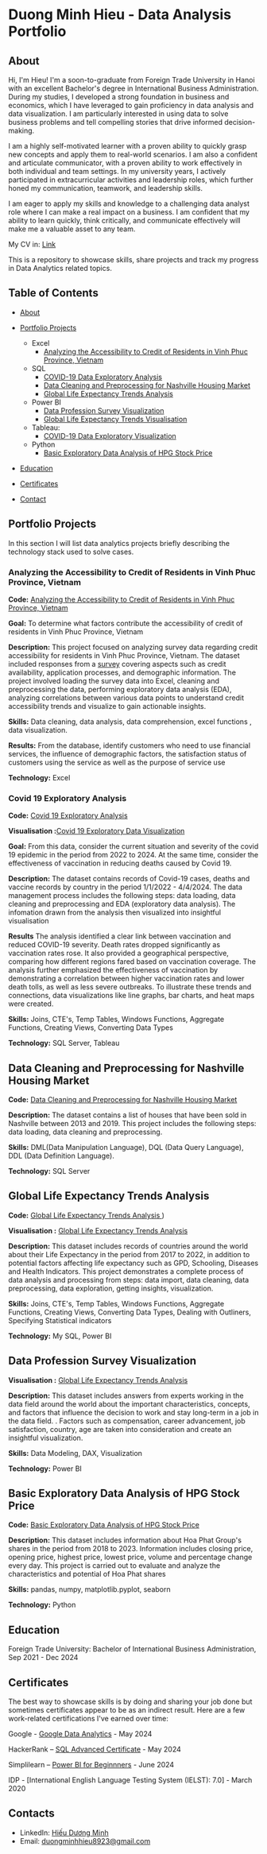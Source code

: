 # Duong Minh Hieu - Data Analysis Portfolio
## About
Hi, I'm Hieu! I'm a soon-to-graduate from Foreign Trade University in Hanoi with an excellent Bachelor's degree in International Business Administration. During my studies, I developed a strong foundation in business and economics, which I have leveraged to gain proficiency in data analysis and data visualization. I am particularly interested in using data to solve business problems and tell compelling stories that drive informed decision-making.

I am a highly self-motivated learner with a proven ability to quickly grasp new concepts and apply them to real-world scenarios. I am also a confident and articulate communicator, with a proven ability to work effectively in both individual and team settings. In my university years, I actively participated in extracurricular activities and leadership roles, which further honed my communication, teamwork, and leadership skills.

I am eager to apply my skills and knowledge to a challenging data analyst role where I can make a real impact on a business. I am confident that my ability to learn quickly, think critically, and communicate effectively will make me a valuable asset to any team.

My CV in: [Link](https://github.com/hieuminh8923/Hieu-s-Portfolio-/blob/main/D%C6%B0%C6%A1ng%20Minh%20Hi%E1%BA%BFu%20-%20CV.pdf)

This is a repository to showcase skills, share projects and track my progress in Data Analytics related topics.

## Table of Contents
- [About](https://github.com/hieuminh8923/Hieu-s-Portfolio-/edit/main/README.md#about)
- [Portfolio Projects](https://github.com/hieuminh8923/Hieu-s-Portfolio-/tree/main)
  - Excel
    - [Analyzing the Accessibility to Credit of Residents in Vinh Phuc Province, Vietnam](https://github.com/hieuminh8923/Hieu-s-Portfolio-/blob/main/README.md#analyzing-the-accessibility-to-credit-of-residents-in-vinh-phuc-province-vietnam)
  - SQL
    - [COVID-19 Data Exploratory Analysis](https://github.com/hieuminh8923/Hieu-s-Portfolio-/blob/main/README.md#covid-19-exploratory-analysis)
    - [Data Cleaning and Preprocessing for Nashville Housing Market](https://github.com/hieuminh8923/Hieu-s-Portfolio-/blob/main/README.md#data-cleaning-and-preprocessing-for-nashville-housing-market)
    - [Global Life Expectancy Trends Analysis](https://github.com/hieuminh8923/Hieu-s-Portfolio-/blob/main/README.md#global-life-expectancy-trends-analysis)
  - Power BI
    - [Data Profession Survey Visualization](https://github.com/hieuminh8923/Hieu-s-Portfolio-/blob/main/README.md#data-profession-survey-visualization)
    - [Global Life Expectancy Trends Visualisation](https://github.com/hieuminh8923/Hieu-s-Portfolio-/blob/main/README.md#global-life-expectancy-trends-analysis)
  - Tableau: 
    - [COVID-19 Data Exploratory Visualization](https://github.com/hieuminh8923/Hieu-s-Portfolio-/blob/main/README.md#covid-19-exploratory-analysis)
  - Python
    - [Basic Exploratory Data Analysis of HPG Stock Price](https://github.com/hieuminh8923/Hieu-s-Portfolio-/blob/main/README.md#basic-exploratory-data-analysis-of-hpg-stock-price)

- [Education](https://github.com/hieuminh8923/Hieu-s-Portfolio-/blob/main/README.md#education)
- [Certificates](https://github.com/hieuminh8923/Hieu-s-Portfolio-/blob/main/README.md#certificates)
- [Contact](https://github.com/hieuminh8923/Hieu-s-Portfolio-/blob/main/README.md#contacts)

## Portfolio Projects
In this section I will list data analytics projects briefly describing the technology stack used to solve cases.

### Analyzing the Accessibility to Credit of Residents in Vinh Phuc Province, Vietnam
**Code:** [Analyzing the Accessibility to Credit of Residents in Vinh Phuc Province, Vietnam]([url](https://github.com/hieuminh8923/Hieu-s-Portfolio-/blob/main/Excel_Vinh_Phuc_Province_Credit_Accessibility_Analysis))

**Goal:** To determine what factors contribute the accessibility of credit of residents in Vinh Phuc Province, Vietnam

**Description:** This project focused on analyzing survey data regarding credit accessibility for residents in Vinh Phuc Province, Vietnam. The dataset included responses from a [survey](https://github.com/hieuminh8923/Hieu-s-Portfolio-/blob/main/Word_Credit_Accessibility_Survey) covering aspects such as credit availability, application processes, and demographic information. The project involved loading the survey data into Excel, cleaning and preprocessing the data, performing exploratory data analysis (EDA), analyzing correlations between various data points to understand credit accessibility trends and visualize to gain actionable insights.

**Skills:** Data cleaning, data analysis, data comprehension, excel functions , data visualization.

**Results:** 
From the database, identify customers who need to use financial services, the influence of demographic factors, the satisfaction status of customers using the service as well as the purpose of service use

**Technology:** Excel 

### Covid 19 Exploratory Analysis
**Code:** [ Covid 19 Exploratory Analysis]([url](https://github.com/hieuminh8923/Hieu-s-Portfolio-/blob/main/SQL_Covid19_EDA))

**Visualisation :**[Covid 19 Exploratory Data Visualization](https://public.tableau.com/app/profile/hieu.duong5905/viz/Project1-Tableau_17167468973560/Dashboard1)

**Goal:** From this data, consider the current situation and severity of the covid 19 epidemic in the period from 2022 to 2024. At the same time, consider the effectiveness of vaccination in reducing deaths caused by Covid 19.

**Description:**  The dataset contains records of Covid-19 cases, deaths and vaccine records by country in the period 1/1/2022 - 4/4/2024. The data management process includes the following steps: data loading, data cleaning and preprocessing and EDA (exploratory data analysis). The infomation drawn from the analysis then visualized into insightful visualisation

**Results** The analysis identified a clear link between vaccination and reduced COVID-19 severity. Death rates dropped significantly as vaccination rates rose. It also provided a geographical perspective, comparing how different regions fared based on vaccination coverage. The analysis further emphasized the effectiveness of vaccination by demonstrating a correlation between higher vaccination rates and lower death tolls, as well as less severe outbreaks. To illustrate these trends and connections, data visualizations like line graphs, bar charts, and heat maps were created.

**Skills:** Joins, CTE's, Temp Tables, Windows Functions, Aggregate Functions, Creating Views, Converting Data Types

**Technology:** SQL Server, Tableau

## Data Cleaning and Preprocessing for Nashville Housing Market

**Code:** [ Data Cleaning and Preprocessing for Nashville Housing Market](https://github.com/hieuminh8923/Hieu-s-Portfolio-/blob/main/SQL_Nashville_Housing_Data_Cleaning)

**Description:** The dataset contains a list of houses that have been sold in Nashville between 2013 and 2019. This project includes the following steps: data loading, data cleaning and preprocessing.

**Skills:** DML(Data Manipulation Language), DQL (Data Query Language), DDL (Data Definition Language).

**Technology:** SQL Server

## Global Life Expectancy Trends Analysis 

**Code:** [Global Life Expectancy Trends Analysis ](https://github.com/hieuminh8923/Hieu-s-Portfolio-/blob/main/SQL_World_Life_Expectancy_Analysis))

**Visualisation :** [Global Life Expectancy Trends Analysis ](https://github.com/hieuminh8923/Hieu-s-Portfolio-/blob/main/Power%20BI_World%20Life%20Expectancy.pbix)

**Description:** This dataset includes records of countries around the world about their Life Expectancy in the period from 2017 to 2022, in addition to potential factors affecting life expectancy such as GPD, Schooling, Diseases and Health Indicators. This project demonstrates a complete process of data analysis and processing from steps: data import, data cleaning, data preprocessing, data exploration, getting insights, visualization. 

**Skills:** Joins, CTE's, Temp Tables, Windows Functions, Aggregate Functions, Creating Views, Converting Data Types, Dealing with Outliners, Specifying Statistical indicators

**Technology:** My SQL, Power BI

## Data Profession Survey Visualization

**Visualisation :** [Global Life Expectancy Trends Analysis ](https://github.com/hieuminh8923/Hieu-s-Portfolio-/blob/main/Power%20BI_World%20Life%20Expectancy.pbix)

**Description:**  This dataset includes answers from experts working in the data field around the world about the important characteristics, concepts, and factors that influence the decision to work and stay long-term in a job in the data field. . Factors such as compensation, career advancement, job satisfaction, country, age are taken into consideration and create an insightful visualization.

**Skills:** Data Modeling, DAX, Visualization

**Technology:** Power BI

## Basic Exploratory Data Analysis of HPG Stock Price

**Code:** [Basic Exploratory Data Analysis of HPG Stock Price ](https://github.com/hieuminh8923/Hieu-s-Portfolio-/blob/main/Python_Basic%20Exploratory%20Data%20Analysis%20of%20HPG%20Stock%20Price)

**Description:**  This dataset includes information about Hoa Phat Group's shares in the period from 2018 to 2023. Information includes closing price, opening price, highest price, lowest price, volume and percentage change every day. This project is carried out to evaluate and analyze the characteristics and potential of Hoa Phat shares

**Skills:** pandas, numpy, matplotlib.pyplot, seaborn

**Technology:** Python

## Education
Foreign Trade University: 
Bachelor of International Business Administration,
Sep 2021 - Dec 2024

## Certificates
The best way to showcase skills is by doing and sharing your job done but sometimes certificates appear to be as an indirect result. Here are a few work-related certifications I've earned over time:

Google - [Google Data Analytics](https://www.coursera.org/account/accomplishments/specialization/U8G4CPCESUJX) - May 2024

HackerRank – [SQL Advanced Certificate](https://www.hackerrank.com/certificates/04cde9f9e9ea) - May 2024

Simplilearn – [Power BI for Beginnners](https://www.simplilearn.com/skillup-certificate-landing?token=eyJjb3Vyc2VfaWQiOiIxNzIyIiwiY2VydGlmaWNhdGVfdXJsIjoiaHR0cHM6XC9cL2NlcnRpZmljYXRlcy5zaW1wbGljZG4ubmV0XC9zaGFyZVwvdGh1bWJfNjc5NzM4MF8xNzE4OTU2ODI0LnBuZyIsInVzZXJuYW1lIjoiRFx1MDFiMFx1MDFhMW5nIE1pbmggSGlcdTFlYmZ1In0%3D&utm_source=shared-certificate&utm_medium=lms&utm_campaign=shared-certificate-promotion&referrer=https%3A%2F%2Flms.simplilearn.com%2Fcourses%2F4211%2FPower-BI-for-Beginners%2Fcertificate%2Fdownload-skillup&%24web_only=true&_branch_match_id=1252543121271999669&_branch_referrer=H4sIAAAAAAAAA8soKSkottLXL87MLcjJ1EssKNDLyczL1k%2FV9y6xzDJLKy938k4CAGT1ZlklAAAA) - June 2024

IDP - [International English Language Testing System (IELST): 7.0] - March 2020

## Contacts
- LinkedIn: [Hiếu Dương Minh](https://www.linkedin.com/in/hi%E1%BA%BFu-d%C6%B0%C6%A1ng-minh-37660022a/)
- Email: duongminhhieu8923@gmail.com

